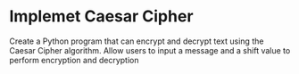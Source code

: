 # Implemet Caesar Cipher

Create a Python program that can encrypt and decrypt text using the Caesar Cipher algorithm. Allow users to input a message and a shift value to perform encryption and decryption
